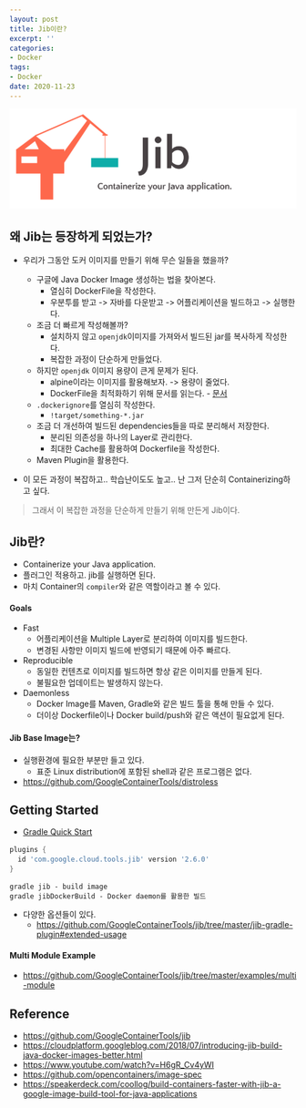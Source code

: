 ```yaml
---
layout: post
title: Jib이란?
excerpt: ''
categories:
- Docker
tags:
- Docker
date: 2020-11-23
---
```

![](/assets/posts/img/2020-11-23-23-27-40.png)

## 왜 Jib는 등장하게 되었는가?
- 우리가 그동안 도커 이미지를 만들기 위해 무슨 일들을 했을까?
    - 구글에 Java Docker Image 생성하는 법을 찾아본다.
        - 열심히 DockerFile을 작성한다.
        - 우분투를 받고 -> 자바를 다운받고 -> 어플리케이션을 빌드하고 -> 실행한다.
    - 조금 더 빠르게 작성해볼까?
        - 설치하지 않고 `openjdk`이미지를 가져와서 빌드된 jar를 복사하게 작성한다.
        - 복잡한 과정이 단순하게 만들었다.
    - 하지만 `openjdk` 이미지 용량이 큰게 문제가 된다.
        - alpine이라는 이미지를 활용해보자. -> 용량이 줄었다.
        - DockerFile을 최적화하기 위해 문서를 읽는다. - [문서](https://docs.docker.com/develop/develop-images/dockerfile_best-practices/)
    - `.dockerignore`를 열심히 작성한다.
        - `!target/something-*.jar`
    - 조금 더 개선하여 빌드된 dependencies들을 따로 분리해서 저장한다.
        - 분리된 의존성을 하나의 Layer로 관리한다.
        - 최대한 Cache를 활용하여 Dockerfile을 작성한다.
    - Maven Plugin을 활용한다.

- 이 모든 과정이 복잡하고.. 학습난이도도 높고.. 난 그저 단순히 Containerizing하고 싶다.
> 그래서 이 복잡한 과정을 단순하게 만들기 위해 만든게 Jib이다.

## Jib란?
- Containerize your Java application.
- 플러그인 적용하고. jib를 실행하면 된다.
- 마치 Container의 `compiler`와 같은 역할이라고 볼 수 있다.

#### Goals
- Fast
    - 어플리케이션을 Multiple Layer로 분리하여 이미지를 빌드한다.
    - 변경된 사항만 이미지 빌드에 반영되기 때문에 아주 빠르다.
- Reproducible
    - 동일한 컨텐츠로 이미지를 빌드하면 항상 같은 이미지를 만들게 된다.
    - 불필요한 업데이트는 발생하지 않는다.
- Daemonless
    - Docker Image를 Maven, Gradle와 같은 빌드 툴을 통해 만들 수 있다.
    - 더이상 Dockerfile이나 Docker build/push와 같은 액션이 필요없게 된다.

#### Jib Base Image는?
- 실행환경에 필요한 부분만 들고 있다.
    - 표준 Linux distribution에 포함된 shell과 같은 프로그램은 없다.
- <https://github.com/GoogleContainerTools/distroless>

## Getting Started
- [Gradle Quick Start](https://github.com/GoogleContainerTools/jib/tree/master/jib-gradle-plugin#quickstart)

```gradle
plugins {
  id 'com.google.cloud.tools.jib' version '2.6.0'
}
```

```
gradle jib - build image
gradle jibDockerBuild - Docker daemon를 활용한 빌드
```

- 다양한 옵션들이 있다.
    - <https://github.com/GoogleContainerTools/jib/tree/master/jib-gradle-plugin#extended-usage>

#### Multi Module Example
- <https://github.com/GoogleContainerTools/jib/tree/master/examples/multi-module>

## Reference
- <https://github.com/GoogleContainerTools/jib>
- <https://cloudplatform.googleblog.com/2018/07/introducing-jib-build-java-docker-images-better.html>
- <https://www.youtube.com/watch?v=H6gR_Cv4yWI>
- <https://github.com/opencontainers/image-spec>
- <https://speakerdeck.com/coollog/build-containers-faster-with-jib-a-google-image-build-tool-for-java-applications>